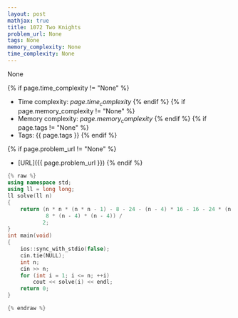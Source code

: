 ```yaml
---
layout: post
mathjax: true
title: 1072 Two Knights
problem_url: None
tags: None
memory_complexity: None
time_complexity: None
---
```


None


{% if page.time_complexity != "None" %}
- Time complexity: ${{ page.time_complexity }}$
{% endif %}
{% if page.memory_complexity != "None" %}
- Memory complexity: ${{ page.memory_complexity }}$
{% endif %}
{% if page.tags != "None" %}
- Tags: {{ page.tags }}
{% endif %}

{% if page.problem_url != "None" %}
- [URL]({{ page.problem_url }})
{% endif %}

```cpp
{% raw %}
using namespace std;
using ll = long long;
ll solve(ll n)
{
    return (n * n * (n * n - 1) - 8 - 24 - (n - 4) * 16 - 16 - 24 * (n - 4) -
            8 * (n - 4) * (n - 4)) /
           2;
}
int main(void)
{
    ios::sync_with_stdio(false);
    cin.tie(NULL);
    int n;
    cin >> n;
    for (int i = 1; i <= n; ++i)
        cout << solve(i) << endl;
    return 0;
}

{% endraw %}
```